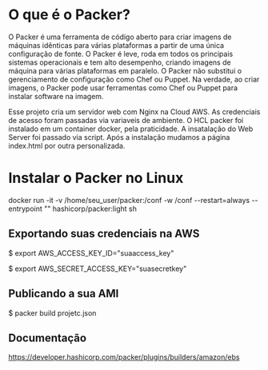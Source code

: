 <h1>O que é o Packer?</h1>

O Packer é uma ferramenta de código aberto para criar imagens de máquinas idênticas para várias plataformas a partir de uma única configuração de fonte. O Packer é leve, roda em todos os principais sistemas operacionais e tem alto desempenho, criando imagens de máquina para várias plataformas em paralelo. O Packer não substitui o gerenciamento de configuração como Chef ou Puppet. Na verdade, ao criar imagens, o Packer pode usar ferramentas como Chef ou Puppet para instalar software na imagem.

Esse projeto cria um servidor web com Nginx na Cloud AWS. As credenciais de acesso foram passadas via variaveis de ambiente. O HCL packer foi instalado em um container docker, pela praticidade. A insatalação do Web Server foi passado via script. Após a instalação mudamos a página index.html por outra personalizada.

<h1>Instalar o Packer no Linux</h1>

docker run -it -v /home/seu_user/packer:/conf -w /conf --restart=always --entrypoint  "" hashicorp/packer:light sh

<h2>Exportando suas credenciais na AWS</h2>

$ export AWS_ACCESS_KEY_ID="suaaccess_key"<p>
$ export AWS_SECRET_ACCESS_KEY="suasecretkey"

<h2>Publicando a sua AMI</h2>

$ packer build projetc.json

<h2>Documentação</h2>

https://developer.hashicorp.com/packer/plugins/builders/amazon/ebs




